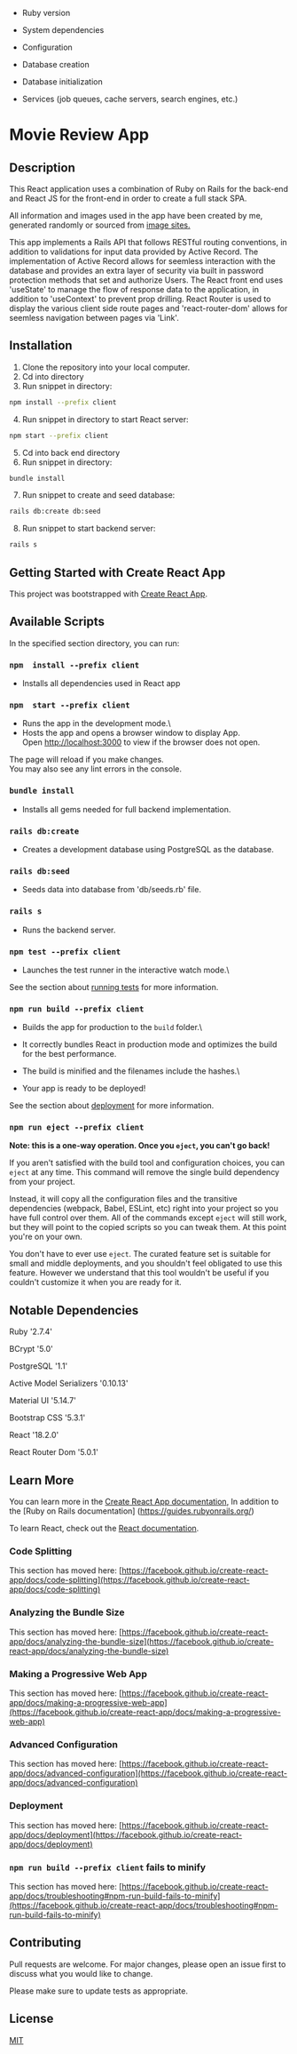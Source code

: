 - Ruby version

- System dependencies

- Configuration

- Database creation

- Database initialization

- Services (job queues, cache servers, search engines, etc.)

# Movie Review App

## Description

This React application uses a combination of Ruby on Rails for the back-end and React JS for the front-end in order to create a full stack SPA.

<!-- ![Alt Text]() -->

All information and images used in the app have been created by me, generated randomly or sourced from [image sites.](https://unsplash.com/)

This app implements a Rails API that follows RESTful routing conventions, in addition to validations for input data provided by Active Record. The implementation of Active Record allows for seemless interaction with the database and provides an extra layer of security via built in password protection methods that set and authorize Users. The React front end uses 'useState' to manage the flow of response data to the application, in addition to 'useContext' to prevent prop drilling. React Router is used to display the various client side route pages and 'react-router-dom' allows for seemless navigation between pages via 'Link'.

## Installation

1. Clone the repository into your local computer.
2. Cd into directory
3. Run snippet in directory:

```sh
npm install --prefix client
```

4. Run snippet in directory to start React server:

```sh
npm start --prefix client
```

5. Cd into back end directory
6. Run snippet in directory:

```sh
bundle install
```

7. Run snippet to create and seed database:

```sh
rails db:create db:seed
```

8. Run snippet to start backend server:

```sh
rails s
```

## Getting Started with Create React App

This project was bootstrapped with [Create React App](https://github.com/facebook/create-react-app).

## Available Scripts

In the specified section directory, you can run:

### `npm  install --prefix client `

- Installs all dependencies used in React app

### `npm  start --prefix client `

- Runs the app in the development mode.\
- Hosts the app and opens a browser window to display App.\
  Open [http://localhost:3000](http://localhost:3000) to view if the browser does not open.

The page will reload if you make changes.\
You may also see any lint errors in the console.

### `bundle install`

- Installs all gems needed for full backend implementation.

### `rails db:create`

- Creates a development database using PostgreSQL as the database.

### `rails db:seed`

- Seeds data into database from 'db/seeds.rb' file.

### `rails s`

- Runs the backend server.

### `npm test --prefix client `

- Launches the test runner in the interactive watch mode.\

See the section about [running tests](https://facebook.github.io/create-react-app/docs/running-tests) for more information.

### `npm run build --prefix client `

- Builds the app for production to the `build` folder.\
- It correctly bundles React in production mode and optimizes the build for the best performance.

- The build is minified and the filenames include the hashes.\
- Your app is ready to be deployed!

See the section about [deployment](https://facebook.github.io/create-react-app/docs/deployment) for more information.

### `npm run eject --prefix client `

**Note: this is a one-way operation. Once you `eject`, you can't go back!**

If you aren't satisfied with the build tool and configuration choices, you can `eject` at any time. This command will remove the single build dependency from your project.

Instead, it will copy all the configuration files and the transitive dependencies (webpack, Babel, ESLint, etc) right into your project so you have full control over them. All of the commands except `eject` will still work, but they will point to the copied scripts so you can tweak them. At this point you're on your own.

You don't have to ever use `eject`. The curated feature set is suitable for small and middle deployments, and you shouldn't feel obligated to use this feature. However we understand that this tool wouldn't be useful if you couldn't customize it when you are ready for it.

## Notable Dependencies

Ruby '2.7.4'

BCrypt '5.0'

PostgreSQL '1.1'

Active Model Serializers '0.10.13'

Material UI '5.14.7'

Bootstrap CSS '5.3.1'

React '18.2.0'

React Router Dom '5.0.1'

## Learn More

You can learn more in the [Create React App documentation](https://facebook.github.io/create-react-app/docs/getting-started), In addition to the [Ruby on Rails documentation] (https://guides.rubyonrails.org/)

To learn React, check out the [React documentation](https://reactjs.org/).

### Code Splitting

This section has moved here: [https://facebook.github.io/create-react-app/docs/code-splitting](https://facebook.github.io/create-react-app/docs/code-splitting)

### Analyzing the Bundle Size

This section has moved here: [https://facebook.github.io/create-react-app/docs/analyzing-the-bundle-size](https://facebook.github.io/create-react-app/docs/analyzing-the-bundle-size)

### Making a Progressive Web App

This section has moved here: [https://facebook.github.io/create-react-app/docs/making-a-progressive-web-app](https://facebook.github.io/create-react-app/docs/making-a-progressive-web-app)

### Advanced Configuration

This section has moved here: [https://facebook.github.io/create-react-app/docs/advanced-configuration](https://facebook.github.io/create-react-app/docs/advanced-configuration)

### Deployment

This section has moved here: [https://facebook.github.io/create-react-app/docs/deployment](https://facebook.github.io/create-react-app/docs/deployment)

### `npm run build --prefix client` fails to minify

This section has moved here: [https://facebook.github.io/create-react-app/docs/troubleshooting#npm-run-build-fails-to-minify](https://facebook.github.io/create-react-app/docs/troubleshooting#npm-run-build-fails-to-minify)

## Contributing

Pull requests are welcome. For major changes, please open an issue first
to discuss what you would like to change.

Please make sure to update tests as appropriate.

## License

[MIT](https://choosealicense.com/licenses/mit/)

```

```
